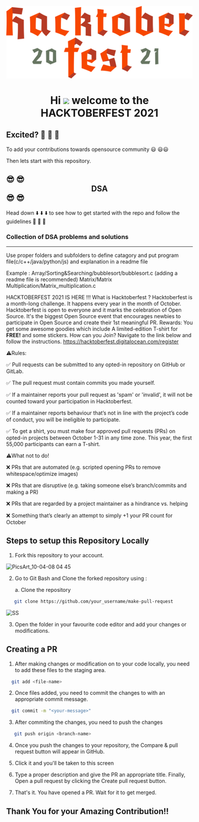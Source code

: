![hacktoberfest](logo-hacktoberfest-full.f42e3b1.svg)



<h1 align="center">Hi <img src="https://raw.githubusercontent.com/MartinHeinz/MartinHeinz/master/wave.gif" width="30px"> welcome to the HACKTOBERFEST 2021 </h1>


## Excited? :star_struck: :star_struck: :star_struck:  

To add your contributions towards opensource community :smiley: :smiley::smiley: 

Then lets start with this repository.
##    :sunglasses: :sunglasses: <center> DSA </center>:sunglasses: :sunglasses:

Head down :arrow_down: :arrow_down: :arrow_down: to see how to get started with the repo and follow the guidelines :dart: :dart: :dart:
### Collection of DSA problems and solutions
*****
 Use proper folders and subfolders to define catagory and put program file(c/c++/java/python/js) and explanation in a readme file
 
 Example : Array/Sorting&Searching/bubblesort/bubblesort.c  (adding a readme file is recommended)
           Matrix/Matrix Multiplication/Matrix_multiplication.c
 
 
 HACKTOBERFEST 2021 IS HERE !!!
What is Hacktoberfest ?
Hacktoberfest is a month-long challenge. It happens every year in the month of October.
Hacktoberfest is open to everyone and it marks the celebration of Open Source. It's the biggest Open Source event that encourages newbies to participate in Open Source and create their 1st meaningful PR.
Rewards:
You get some awesome goodies which include A limited-edition T-shirt for **FREE!** and some stickers.
How can you Join?
Navigate to the link below and follow the instructions.
https://hacktoberfest.digitalocean.com/register


⚠️Rules:

✅ Pull requests can be submitted to any opted-in repository on GitHub or GitLab.

✅ The pull request must contain commits you made yourself.

✅ If a maintainer reports your pull request as 'spam' or 'invalid', it will not be counted toward your participation in Hacktoberfest.

✅ If a maintainer reports behaviour that’s not in line with the project’s code of conduct, you will be ineligible to participate.

✅ To get a shirt, you must make four approved pull requests (PRs) on opted-in projects between October 1-31 in any time zone.
This year, the first 55,000 participants can earn a T-shirt.

⚠️What not to do!

❌ PRs that are automated (e.g. scripted opening PRs to remove whitespace/optimize images)

❌ PRs that are disruptive (e.g. taking someone else’s branch/commits and making a PR)

❌ PRs that are regarded by a project maintainer as a hindrance vs. helping

❌ Something that’s clearly an attempt to simply +1 your PR count for October

 

## Steps to setup this Repository Locally

  1. Fork this repository to your account.

![PicsArt_10-04-08 04 45](https://user-images.githubusercontent.com/64744084/95018364-e7d2df00-067c-11eb-9989-5ed586adb11b.jpg)

  2. Go to Git Bash and Clone the forked repository using :
       
       a. Clone the repository
```bash
   git clone https://github.com/your_username/make-pull-request
```
![SS](https://lh3.googleusercontent.com/Cz7zRP6MdZvh_gWc8Bn9sRq44Pj-fWdLcAvvEw4HjP908CARfVeHYijCk8r8Bt88jqWDd109lmR07hzYTFfxyERx-HWzUyiiDvz556UqWKTIXDRyRXI4apSmT08ZjRO8PnLRQ1zyf4o-0MBde7dtvjRA_bExqYQtVumcnHAJzlivzwsl6YdjLUvVg8yMho2dDXcIZJ5XZ_b9h5lDcInEavuk7AEgU9h1AA1v3mAhOCRuCSZQXpLwp87PuBaeX491_1a6LJZmCV3AWchP-kJzsBjKTKNFzPIb3h6QWJkcclMVWqLCoRbXMKQbM6ichVnC5scKDT-y6lU3QRgGVn5TOZw1Jp6KyiRgAVHXomUz5VOvZcboCSG20RE3er8XyoIB-moV-lqre3lNeafeFQWabtGD7srhFC8RxEJq2UNX9B0315bR5B4pJ8mDfwmfWrQdcvG2g8uvEkpJAxU2lybbOCSt450odYDwkXgbgWR4dlMuUrjjD0-Xu5-2WHe6NrIVtbCUxAKbmIrKt_MxXbJ4XYKELjA_AWwqMD5Paaz9ArTWFzf4qx6c-yaQ1azMIv4YJkEY7J8fQEluUWvFHvHY8jsZQAger5cuxJtWnV3-uzpvBlkvDhMTySijpeZZntpgeEV__XTiJr4F76SCUpo0sWekT_t52yplamF7Gv_j-b5Hq-yhTsawJYm1c6QGHsAhXOS9K9LnJye3IAt5T8OOUtg=w1333-h626-no?authuser=0)

 3. Open the folder in your favourite code editor and add your changes or modifications.
 
## Creating a PR 
 
 1. After making changes or modification on to your code locally, you need to add these files to the staging area.
```bash
  git add <file-name>
```
 2. Once files added, you need to commit the changes to with an appropriate commit message.
```bash
  git commit -m "<your-message>"
```
 3. After commiting the changes, you need to push the changes
```bash
   git push origin <branch-name>
```
 4. Once you push the changes to your repository, the Compare & pull request button will appear in GitHub.

 5. Click it and you'll be taken to this screen

 6. Type a proper description and give the PR an appropriate title. Finally, Open a pull request by clicking the Create pull request button.

 7. That's it. You have opened a PR. Wait for it to get merged.

## Thank You for your Amazing Contribution!!
